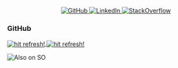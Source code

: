
<p align="center">
  <a href="https://github.com/j-i-l">
    <img src="https://img.shields.io/badge/GitHub-181717?style=for-the-badge&logo=github&logoColor=white" alt="GitHub" />
  </a>
  <a href="https://www.linkedin.com/in/j-i-l/">
    <img src="https://img.shields.io/badge/LinkedIn-0A66C2?style=for-the-badge&logo=linkedin&logoColor=white" alt="LinkedIn" />
  </a>
  <a href="https://stackoverflow.com/users/1622937/j-i-l">
    <img src="https://img.shields.io/badge/StackOverflow-F58025?style=for-the-badge&logo=stackoverflow&logoColor=white" alt="StackOverflow" />
  </a>
</p>

### GitHub

<a href="https://github.com/j-i-l">
  <img align="center" src="https://github-readme-stats-h7qj.vercel.app/api?username=j-i-l&show_icons=true&count_private=true&line_height=28&hide_border=true&hide_title=true&card_width=450&include_orgs=true&include_all_commits=true&role=owner,collaborator&exclude_repo=github-readme-stats&theme=default#gh-light-mode-only" alt="hit refresh!" />
</a>
<a href="https://github.com/j-i-l">
  <img align="center" src="https://github-readme-stats.vercel.app/api/top-langs/?username=j-i-l&layout=compact&langs_count=10&hide_border=true&role=owner,collaborator&include_orgs=true&exclude_repo=SwissR0,ReviewedGrapes&hide_title=true&theme=default#gh-light-mode-only" alt="hit refresh!" />
</a>

![Also on SO](https://se-flair.appspot.com/1779931@1x.png)
